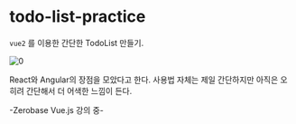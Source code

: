 # todo-list-practice

`vue2` 를 이용한 간단한 TodoList 만들기.

![0](https://user-images.githubusercontent.com/110772094/211157141-4ba3c174-3861-4f5f-9478-97e3749e70a6.PNG)


React와 Angular의 장점을 모았다고 한다.
사용법 자체는 제일 간단하지만 아직은 오히려 간단해서 더 어색한 느낌이 든다.

-Zerobase Vue.js 강의 중-

